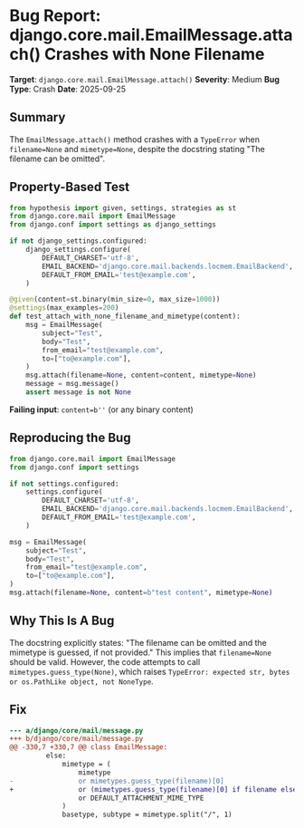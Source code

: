 # Bug Report: django.core.mail.EmailMessage.attach() Crashes with None Filename

**Target**: `django.core.mail.EmailMessage.attach()`
**Severity**: Medium
**Bug Type**: Crash
**Date**: 2025-09-25

## Summary

The `EmailMessage.attach()` method crashes with a `TypeError` when `filename=None` and `mimetype=None`, despite the docstring stating "The filename can be omitted".

## Property-Based Test

```python
from hypothesis import given, settings, strategies as st
from django.core.mail import EmailMessage
from django.conf import settings as django_settings

if not django_settings.configured:
    django_settings.configure(
        DEFAULT_CHARSET='utf-8',
        EMAIL_BACKEND='django.core.mail.backends.locmem.EmailBackend',
        DEFAULT_FROM_EMAIL='test@example.com',
    )

@given(content=st.binary(min_size=0, max_size=1000))
@settings(max_examples=200)
def test_attach_with_none_filename_and_mimetype(content):
    msg = EmailMessage(
        subject="Test",
        body="Test",
        from_email="test@example.com",
        to=["to@example.com"],
    )
    msg.attach(filename=None, content=content, mimetype=None)
    message = msg.message()
    assert message is not None
```

**Failing input**: `content=b''` (or any binary content)

## Reproducing the Bug

```python
from django.core.mail import EmailMessage
from django.conf import settings

if not settings.configured:
    settings.configure(
        DEFAULT_CHARSET='utf-8',
        EMAIL_BACKEND='django.core.mail.backends.locmem.EmailBackend',
        DEFAULT_FROM_EMAIL='test@example.com',
    )

msg = EmailMessage(
    subject="Test",
    body="Test",
    from_email="test@example.com",
    to=["to@example.com"],
)
msg.attach(filename=None, content=b"test content", mimetype=None)
```

## Why This Is A Bug

The docstring explicitly states: "The filename can be omitted and the mimetype is guessed, if not provided." This implies that `filename=None` should be valid. However, the code attempts to call `mimetypes.guess_type(None)`, which raises `TypeError: expected str, bytes or os.PathLike object, not NoneType`.

## Fix

```diff
--- a/django/core/mail/message.py
+++ b/django/core/mail/message.py
@@ -330,7 +330,7 @@ class EmailMessage:
         else:
             mimetype = (
                 mimetype
-                or mimetypes.guess_type(filename)[0]
+                or (mimetypes.guess_type(filename)[0] if filename else None)
                 or DEFAULT_ATTACHMENT_MIME_TYPE
             )
             basetype, subtype = mimetype.split("/", 1)
```
